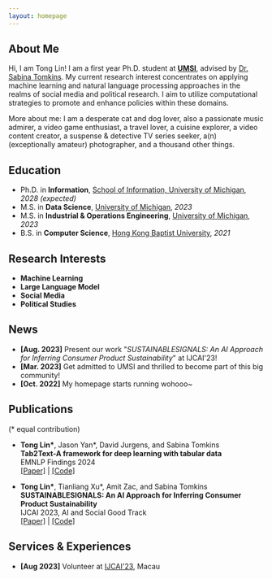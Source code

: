 ```yaml
---
layout: homepage
---
```


## About Me

Hi, I am Tong Lin! I am a first year Ph.D. student at **[UMSI](https://www.si.umich.edu/)**, advised by [Dr. Sabina Tomkins](https://www.travellingscholar.com/). My current research interest concentrates on applying machine learning and natural language processing approaches in the realms of social media and political research. I aim to utilize computational strategies to promote and enhance policies within these domains. 

More about me: I am a desperate cat and dog lover, also a passionate music admirer, a video game enthusiast, a travel lover, a cuisine explorer, a video content creator, a suspense & detective TV series seeker, a(n) (exceptionally amateur) photographer, and a thousand other things. 

## Education

- Ph.D. in **Information**, [School of Information, University of Michigan](https://www.si.umich.edu/), *2028 (expected)*
- M.S. in **Data Science**, [University of Michigan](https://umich.edu/), *2023*
- M.S. in **Industrial & Operations Engineering**, [University of Michigan](https://umich.edu/), *2023*
- B.S. in **Computer Science**, [Hong Kong Baptist University](https://www.hkbu.edu.hk/), *2021*

## Research Interests

- **Machine Learning**
- **Large Language Model**
- **Social Media**
- **Political Studies**

## News

- **[Aug. 2023]** Present our work "*SUSTAINABLESIGNALS: An AI Approach for Inferring Consumer Product Sustainability*" at IJCAI'23!
- **[Mar. 2023]** Get admitted to UMSI and thrilled to become part of this big community!
- **[Oct. 2022]** My homepage starts running wohooo~

## Publications

(\* equal contribution)
- **Tong Lin\***, Jason Yan\*, David Jurgens, and Sabina Tomkins \
**Tab2Text-A framework for deep learning with tabular data** \
EMNLP Findings 2024 \
[[Paper]](https://aclanthology.org/2024.findings-emnlp.756/) | [[Code]](https://francislint.github.io/)



- **Tong Lin\***, Tianliang Xu\*, Amit Zac, and Sabina Tomkins \
**SUSTAINABLESIGNALS: An AI Approach for Inferring Consumer Product Sustainability** \
IJCAI 2023, AI and Social Good Track \
[[Paper]]([https://francislint.github.io/](https://www.researchgate.net/profile/Tianliang-Xu/publication/373078488_SUSTAINABLESIGNALS_An_AI_Approach_for_Inferring_Consumer_Product_Sustainability/links/662587b439e7641c0be0a6cf/SUSTAINABLESIGNALS-An-AI-Approach-for-Inferring-Consumer-Product-Sustainability.pdf)) | [[Code]](https://github.com/Sabina321/sustainable_signals)

## Services & Experiences

- **[Aug 2023]** Volunteer at [IJCAI'23](https://ijcai-23.org/), Macau

